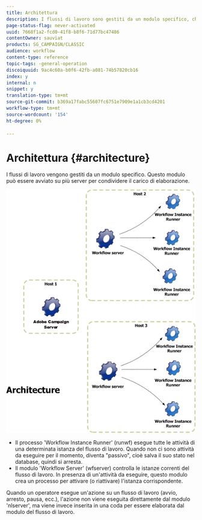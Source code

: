 ```yaml
---
title: Architettura
description: I flussi di lavoro sono gestiti da un modulo specifico, che può essere avviato su più server per condividere il carico di elaborazione.
page-status-flag: never-activated
uuid: 7668f1a2-fcd0-41f8-b8f6-71d77bc47486
contentOwner: sauviat
products: SG_CAMPAIGN/CLASSIC
audience: workflow
content-type: reference
topic-tags: -general-operation
discoiquuid: 9ac4c60a-b0f6-42fb-a081-74b57820cb16
index: y
internal: n
snippet: y
translation-type: tm+mt
source-git-commit: b369a17fabc55607fc6751e7909e1a1cb3cd4201
workflow-type: tm+mt
source-wordcount: '154'
ht-degree: 0%

---
```



# Architettura {#architecture}

I flussi di lavoro vengono gestiti da un modulo specifico. Questo modulo può essere avviato su più server per condividere il carico di elaborazione.

![](assets/architecture.png)

* Il processo &#39;Workflow Instance Runner&#39; (runwf) esegue tutte le attività di una determinata istanza del flusso di lavoro. Quando non ci sono attività da eseguire per il momento, diventa &quot;passivo&quot;, cioè salva il suo stato nel database, quindi si arresta.
* Il modulo &#39;Workflow Server&#39; (wfserver) controlla le istanze correnti del flusso di lavoro. In presenza di un&#39;attività da eseguire, questo modulo crea un processo per attivare (o riattivare) l&#39;istanza corrispondente.

Quando un operatore esegue un&#39;azione su un flusso di lavoro (avvio, arresto, pausa, ecc.), l&#39;azione non viene eseguita direttamente dal modulo &#39;nlserver&#39;, ma viene invece inserita in una coda per essere elaborata dal modulo del flusso di lavoro.
